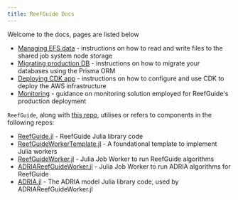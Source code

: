 ```yaml
---
title: ReefGuide Docs
---
```


Welcome to the docs, pages are listed below

- [Managing EFS data](./managing-efs-data.md) - instructions on how to read and write files to the shared job system node storage
- [Migrating production DB](./migrating-production-db.md) - instructions on how to migrate your databases using the Prisma ORM
- [Deploying CDK app](./deploying-with-cdk.md) - instructions on how to configure and use CDK to deploy the AWS infrastructure
- [Monitoring](./monitoring.md) - guidance on monitoring solution employed for ReefGuide's production deployment

`ReefGuide`, along with [this repo](https://github.com/open-AIMS/reefguide), utilises or refers to components in the following repos:

- [ReefGuide.jl](https://github.com/open-AIMS/ReefGuide.jl) - ReefGuide Julia library code
- [ReefGuideWorkerTemplate.jl](https://github.com/open-AIMS/ReefGuideWorkerTemplate.jl) - A foundational template to implement Julia workers
- [ReefGuideWorker.jl](https://github.com/open-AIMS/ReefGuideWorker.jl) - Julia Job Worker to run ReefGuide algorithms
- [ADRIAReefGuideWorker.jl](https://github.com/open-AIMS/ADRIAReefGuideWorker.jl) - Julia Job Worker to run ADRIA algorithms for ReefGuide
- [ADRIA.jl](https://github.com/open-AIMS/ADRIA.jl) - The ADRIA model Julia library code, used by ADRIAReefGuideWorker.jl
